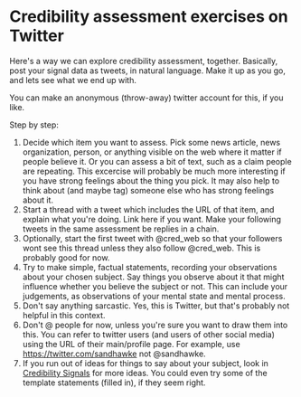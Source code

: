 # Credibility assessment exercises on Twitter

Here's a way we can explore credibility assessment, together.  Basically, post your signal data as tweets, in natural language.  Make it up as you go, and lets see what we end up with.

You can make an anonymous (throw-away) twitter account for this, if you like.

Step by step:

1. Decide which item you want to assess.  Pick some news article, news organization, person, or anything visible on the web where it matter if people believe it. Or you can assess a bit of text, such as a claim people are repeating. This excercise will probably be much more interesting if you have strong feelings about the thing you pick.  It may also help to think about (and maybe tag) someone else who has strong feelings about it.
1. Start a thread with a tweet which includes the URL of that item, and explain what you're doing.  Link here if you want.  Make your following tweets in the same assessment be replies in a chain.
1. Optionally, start the first tweet with @cred_web so that your followers wont see this thread unless they also follow @cred_web.  This is probably good for now.
1. Try to make simple, factual statements, recording your observations about your chosen subject.  Say things you observe about it that might influence whether you believe the subject or not. This can include your judgements, as observations of your mental state and mental process.
1. Don't say anything sarcastic.  Yes, this is Twitter, but that's probably not helpful in this context.
1. Don't @ people for now, unless you're sure you want to draw them into this.  You can refer to twitter users (and users of other social media) using the URL of their main/profile page.  For example, use https://twitter.com/sandhawke not @sandhawke.
1. If you run out of ideas for things to say about your subject, look in [Credibility Signals](/signals) for more ideas.  You could even try some of the template statements (filled in), if they seem right.




